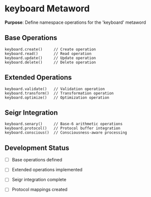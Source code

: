 # keyboard Metaword

**Purpose**: Define namespace operations for the 'keyboard' metaword

## Base Operations

```hyphos
keyboard.create()     // Create operation
keyboard.read()       // Read operation  
keyboard.update()     // Update operation
keyboard.delete()     // Delete operation
```

## Extended Operations

```hyphos
keyboard.validate()   // Validation operation
keyboard.transform()  // Transformation operation
keyboard.optimize()   // Optimization operation
```

## Seigr Integration

```hyphos
keyboard.senary()     // Base-6 arithmetic operations
keyboard.protocol()   // Protocol buffer integration
keyboard.conscious()  // Consciousness-aware processing
```

## Development Status

- [ ] Base operations defined
- [ ] Extended operations implemented  
- [ ] Seigr integration complete
- [ ] Protocol mappings created

